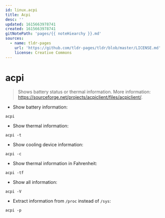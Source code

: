 ```yaml
---
id: linux.acpi
title: Acpi
desc: ''
updated: 1615663978741
created: 1615663978741
gitNotePath: 'pages/{{ noteHiearchy }}.md'
sources:
  - name: tldr-pages
    url: 'https://github.com/tldr-pages/tldr/blob/master/LICENSE.md'
    license: Creative Commons
---
```

# acpi

> Shows battery status or thermal information.
> More information: <https://sourceforge.net/projects/acpiclient/files/acpiclient/>.

- Show battery information:

`acpi`

- Show thermal information:

`acpi -t`

- Show cooling device information:

`acpi -c`

- Show thermal information in Fahrenheit:

`acpi -tf`

- Show all information:

`acpi -V`

- Extract information from `/proc` instead of `/sys`:

`acpi -p`

